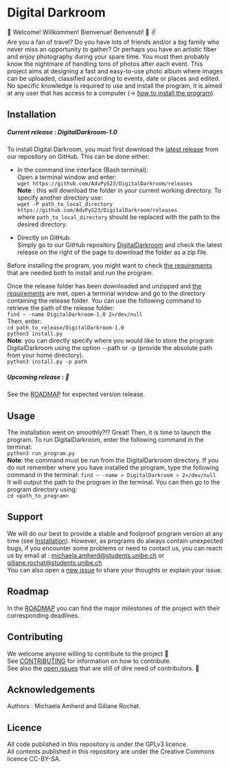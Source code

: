 # Digital Darkroom

:musical_note: Welcome! Willkommen! Bienvenue! Benvenuti! :musical_note: :v:  
Are you a fan of travel? Do you have lots of friends and/or a big family who never miss an opportunity to gather? Or perhaps you have an artistic fiber and enjoy photography during your spare time. You must then probably know the nightmare of handling tons of photos after each event. This project aims at designing a fast and easy-to-use photo album where images can be uploaded, classified according to events, date or places and edited. No specific knowledge is required to use and install the program, it is aimed at any user that has access to a computer (-> [how to install the program](#installation)).

## Installation
##### Current release : DigitalDarkroom-1.0

To install Digital Darkroom, you must first download the [latest release](https://github.com/AdvPyS23/DigitalDarkroom/releases) from our repository on GitHub. This can be done either:  
 
* In the command line interface (Bash terminal):  
Open a terminal window and enter:   
`wget https://github.com/AdvPyS23/DigitalDarkroom/releases`  
__Note__ : this will download the folder in your current working directory. To specify another directory use:  
`wget -P path_to_local_directory https://github.com/AdvPyS23/DigitalDarkroom/releases `  
where `path_to_local_directory` should be replaced with the path to the desired directory.
    
* Directly on GitHub:  
Simply go to our GitHub repository [DigitalDarkroom](https://github.com/AdvPyS23/DigitalDarkroom) and check the latest release on the right of the page to download the folder as a zip file.   
<!--![Download release folder from GitHub](/download_release.png "Download release_x.x")-->  

Before installing the program, you might want to check [the requirements](/requirements.txt) that are needed both to install and run the program. 

Once the release folder has been downloaded and unzipped and [the requirements](/requirements.txt) are met, open a terminal window and go to the directory containing the release folder. You can use the following command to retrieve the path of the release folder:  
`find ~ -name DigitalDarkroom-1.0 2>/dev/null`  
Then, enter:  
`cd path_to_release/DigitalDarkroom-1.0`  
`python3 install.py`  
__Note__: you can directly specify where you would like to store the program DigitalDarkroom using the option --path or -p (provide the absolute path from your home directory).  
`python3 install.py -p path`

##### Upcoming release : :construction:
See the [ROADMAP](/ROADMAP.md) for expected version release.

## Usage

The installation went on smoothly?!? Great! Then, it is time to launch the program. To run DigitalDarkroom, enter the following command in the terminal:  
`python3 run_program.py`  
__Note__: the command must be run from the DigitalDarkroom directory. If you do not remember where you have installed the program, type the following command in the terminal:
`find ~ -name « DigitalDarkroom » 2>/dev/null`  
It will output the path to the program in the terminal. You can then go to the program directory using:  
`cd <path_to_program>`  


## Support

We will do our best to provide a stable and foolproof program version at any time (see [Installation](#installation)). However, as programs do always contain unexpected bugs, if you encounter some problems or need to contact us, you can reach us by email at : michaela.amherd@students.unibe.ch or giliane.rochat@students.unibe.ch  
You can also open a [new issue](https://github.com/AdvPyS23/DigitalDarkroom/issues) to share your thoughts or explain your issue.

## Roadmap

In the [ROADMAP](/ROADMAP.md) you can find the major milestones of the project with their corresponding deadlines.

## Contributing 
We welcome anyone willing to contribute to the project :pray:   
See [CONTRIBUTING](/CONTRIBUTING.md) for information on how to contribute.   
See also the [open issues](https://github.com/AdvPyS23/DigitalDarkroom/issues) that are still of dire need of contributors. :bell:

## Acknowledgements

Authors : Michaela Amherd and Giliane Rochat. 

## Licence

All code published in this repository is under the GPLv3 licence.  
All contents published in this repository are under the Creative Commons licence CC-BY-SA.
